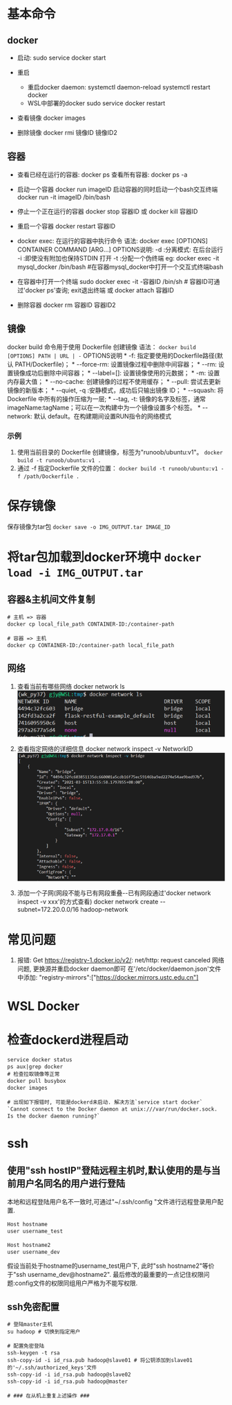 # 基本命令
## docker
* 启动: sudo service docker start

* 重启
    - 重启docker daemon:
        systemctl daemon-reload
        systemctl restart docker
    - WSL中部署的docker
        sudo service docker restart

* 查看镜像
    docker images

* 删除镜像
    docker rmi 镜像ID 镜像ID2

## 容器
* 查看已经在运行的容器:
    docker ps
    查看所有容器: docker ps -a
* 启动一个容器
    docker run imageID
    启动容器的同时启动一个bash交互终端
        docker run -it imageID /bin/bash
* 停止一个正在运行的容器
    docker stop 容器ID
    或 docker kill 容器ID
* 重启一个容器
    docker restart  容器ID

* docker exec: 在运行的容器中执行命令
    语法:
        docker exec [OPTIONS] CONTAINER COMMAND [ARG...]
        OPTIONS说明:
            -d :分离模式: 在后台运行
            -i :即使没有附加也保持STDIN 打开
            -t :分配一个伪终端
    eg: docker exec -it  mysql_docker /bin/bash #在容器mysql_docker中打开一个交互式终端bash

* 在容器中打开一个终端
    sudo docker exec -it -容器ID /bin/sh # 容器ID可通过'docker ps'查询; exit退出终端
    或
    docker attach 容器ID

* 删除容器
    docker rm 容器ID 容器ID2

## 镜像
docker build 命令用于使用 Dockerfile 创建镜像
语法： `docker build [OPTIONS] PATH | URL | -`
OPTIONS说明
    * -f: 指定要使用的Dockerfile路径(默认 PATH/Dockerfile)；
    * --force-rm: 设置镜像过程中删除中间容器；
    * --rm: 设置镜像成功后删除中间容器；
    * --label=[]: 设置镜像使用的元数据；
    * -m: 设置内存最大值；
    * --no-cache: 创建镜像的过程不使用缓存；
    * --pull: 尝试去更新镜像的新版本；
    * --quiet, -q :安静模式，成功后只输出镜像 ID；
    * --squash: 将 Dockerfile 中所有的操作压缩为一层;
    * --tag, -t: 镜像的名字及标签，通常 imageName:tagName；可以在一次构建中为一个镜像设置多个标签。
    * --network: 默认 default。在构建期间设置RUN指令的网络模式

### 示例
1. 使用当前目录的 Dockerfile 创建镜像，标签为"runoob/ubuntu:v1"。
`docker build -t runoob/ubuntu:v1 . `
2. 通过 -f 指定Dockerfile 文件的位置：
`docker build -t runoob/ubuntu:v1 -f /path/Dockerfile .`

# 保存镜像
保存镜像为tar包
`docker save -o IMG_OUTPUT.tar IMAGE_ID`

将tar包加载到docker环境中
`docker load -i IMG_OUTPUT.tar`
=======

## 容器&主机间文件复制
```
# 主机 => 容器
docker cp local_file_path CONTAINER-ID:/container-path

# 容器 => 主机
docker cp CONTAINER-ID:/container-path local_file_path
```

## 网络
1. 查看当前有哪些网络
    docker network ls
![](images_attachments/20210316102234013_19577.png)

2. 查看指定网络的详细信息
    docker network inspect -v NetworkID
![](images_attachments/20210316102332554_87.png)


3. 添加一个子网(网段不能与已有网段重叠--已有网段通过'docker network inspect -v xxx'的方式查看)
docker network create --subnet=172.20.0.0/16 hadoop-network

# 常见问题
1. 报错: Get https://registry-1.docker.io/v2/: net/http: request canceled 
        网络问题, 更换源并重启docker daemon即可
        在'/etc/docker/daemon.json'文件中添加:
            "registry-mirrors":["https://docker.mirrors.ustc.edu.cn"]


# WSL Docker
# 检查dockerd进程启动
```
service docker status
ps aux|grep docker
# 检查拉取镜像等正常
docker pull busybox
docker images

# 出现如下报错时, 可能是dockerd未启动. 解决方法`service start docker`
`Cannot connect to the Docker daemon at unix:///var/run/docker.sock. Is the docker daemon running?`
```



# ssh
## 使用"ssh hostIP"登陆远程主机时,默认使用的是与当前用户名同名的用户进行登陆
本地和远程登陆用户名不一致时,可通过"~/.ssh/config "文件进行远程登录用户配置.
```
Host hostname
user username_test

Host hostname2
user username_dev
```
假设当前处于hostname的username_test用户下, 此时"ssh hostname2"等价于"ssh username_dev@hostname2".
最后修改的最重要的一点记住权限问题:config文件的权限同组用户严格为不能写权限.

## ssh免密配置
```
# 登陆master主机
su hadoop # 切换到指定用户

# 配置免密登陆
ssh-keygen -t rsa
ssh-copy-id -i id_rsa.pub hadoop@slave01 # 将公钥添加到slave01的'~/.ssh/authorized_keys'文件
ssh-copy-id -i id_rsa.pub hadoop@slave02
ssh-copy-id -i id_rsa.pub hadoop@master

# ### 在从机上重复上述操作 ###
```


















